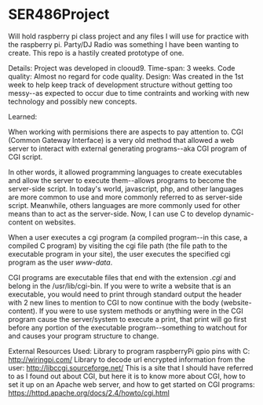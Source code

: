 # SER486Project
Will hold raspberry pi class project and any files I will use for practice with the raspberry pi.
Party/DJ Radio was something I have been wanting to create. This repo is a hastily created prototype of one.

Details:
Project was developed in clooud9.
Time-span: 3 weeks.
Code quality: Almost no regard for code quality.
Design: Was created in the 1st week to help keep track of development structure without getting too messy--as expected to occur due to time contraints and working with new technology and possibly new concepts. 

Learned:

When working with permisions there are aspects to pay attention to.
CGI (Common Gateway Interface) is a very old method that allowed a web server to interact with external generating programs--aka CGI program of CGI script. 

In other words, it allowed programming languages to create executables and allow the server to execute them--allows programs to become the server-side script. In today's world, javascript, php, and other languages are more common to use and more commonly referred to as server-side script. Meanwhile, others languages are more commonly used for other means than to act as the server-side. Now, I can use C to develop dynamic-content on websites.

When a user executes a cgi program (a compiled program--in this case, a compiled C program) by visiting the cgi file path (the file path to the executable program in your site), the user executes the specified cgi program as the user _www-data_.

CGI programs are executable files that end with the extension _.cgi_ and belong in the /usr/lib/cgi-bin.
If you were to write a website that is an executable, you would need to print through standard output the header with 2 new lines to mention to CGI to now continue with the body (website-content). If you were to use system methods or anything were in the CGI program cause the server/system to execute a print, that print will go first before any portion of the executable program--something to watchout for and causes your program structure to change.

External Resources Used:
Library to program raspberryPi gpio pins with C: http://wiringpi.com/
Library to decode url encrypted information from the user: http://libccgi.sourceforge.net/
This is a site that I should have referred to as I found out about CGI, but here it is to know more about CGI, how to set it up on an Apache web server, and how to get started on CGI programs: https://httpd.apache.org/docs/2.4/howto/cgi.html


